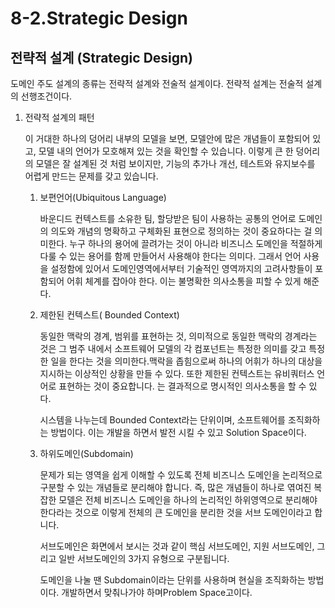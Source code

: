 # 8-2.Strategic Design

## 전략적 설계 (Strategic Design)

도메인 주도 설계의 종류는 전략적 설계와 전술적 설계이다. 전략적 설계는 전술적 설계의 선행조건이다.

1.  전략적 설계의 패턴

    이 거대한 하나의 덩어리 내부의 모델을 보면, 모델안에 많은 개념들이 포함되어 있고, 모델 내의 언어가 모호해져 있는 것을 확인할 수 있습니다. 이렇게 큰 한 덩어리의 모델은 잘 설계된 것 처럼 보이지만, 기능의 추가나 개선, 테스트와 유지보수를 어렵게 만드는 문제를 갖고 있습니다.

    1.  보편언어(Ubiquitous Language)

        바운디드 컨텍스트를 소유한 팀, 할당받은 팀이 사용하는 공통의 언어로 도메인의 의도와 개념의 명확하고 구체화된 표현으로 정의하는 것이 중요하다는 걸 의미한다. 누구 하나의 용어에 끌려가는 것이 아니라 비즈니스 도메인을 적절하게 다룰 수 있는 용어를 함께 만들어서 사용해야 한다는 의미다. 그래서 언어 사용을 설정함에 있어서 도메인영역에서부터 기술적인 영역까지의 고려사항들이 포함되어 어휘 체계를 잡아야 한다. 이는 불명확한 의사소통을 피할 수 있게 해준다.
    2.  제한된 컨텍스트( Bounded Context)

        동일한 맥락의 경계, 범위를 표현하는 것, 의미적으로 동일한 맥락의 경계라는 것은 그 범주 내에서 소프트웨어 모델의 각 컴포넌트는 특정한 의미를 갖고 특정한 일을 한다는 것을 의미한다.맥락을 좁힘으로써 하나의 어휘가 하나의 대상을 지시하는 이상적인 상황을 만들 수 있다. 또한 제한된   컨텍스트는 유비쿼터스 언어로 표현하는 것이 중요합니다.  는 결과적으로 명시적인 의사소통을 할 수 있다.&#x20;

        시스템을 나누는데 Bounded Context라는 단위이며, 소프트웨어를 조직화하는 방법이다.  이는 개발을 하면서 발전 시킬 수 있고 Solution Space이다.
    3.  하위도메인(Subdomain)

        문제가 되는 영역을 쉽게 이해할 수 있도록 전체 비즈니스 도메인을 논리적으로 구분할 수 있는 개념들로 분리해야 합니다. 즉, 많은 개념들이 하나로 엮여진 복잡한 모델은 전체 비즈니스 도메인을 하나의 논리적인 하위영역으로 분리해야 한다라는 것으로 이렇게 전체의 큰 도메인을 분리한 것을 서브 도메인이라고 합니다.

        서브도메인은 화면에서 보시는 것과 같이 핵심 서브도메인, 지원 서브도메인, 그리고 일반 서브도메인의 3가지 유형으로 구분됩니다.&#x20;

        도메인을 나눌 땐 Subdomain이라는 단위를 사용하며 현실을 조직화하는 방법이다. 개발하면서 맞춰나가야 하며Problem Space고이다.

